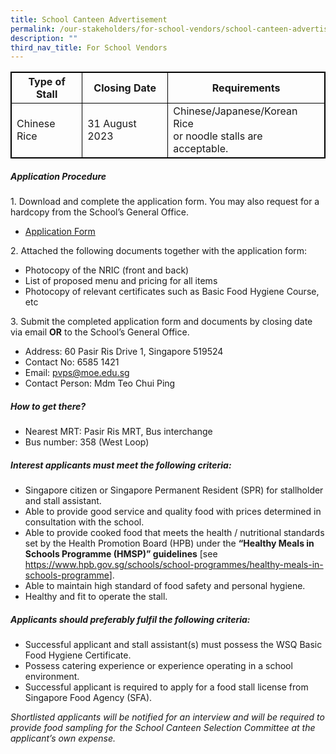 ```yaml
---
title: School Canteen Advertisement
permalink: /our-stakeholders/for-school-vendors/school-canteen-advertisement/
description: ""
third_nav_title: For School Vendors
---
```

<style>
table, th, td {
  border:1px solid black;
}
</style>


<table style="width:100%">
  <tbody><tr>
    <th>Type of Stall</th>
    <th>Closing Date</th>
    <th>Requirements</th>
  </tr>
  <tr>
    <td>Chinese Rice</td>
    <td>31 August 2023</td>
    <td>Chinese/Japanese/Korean Rice<br>or noodle stalls are acceptable.</td>
  </tr>
</tbody></table>


<h5>Application Procedure</h5>

<p>1. Download and complete the application form. You may also request for a hardcopy from the School’s General Office.</p>
<ul>
 <li><a href="https://www.prcss.moe.edu.sg/files/School%20Canteen%20Advertisement/formbf7%20(2018).pdf">Application Form</a></li>
	</ul>

<p>2. Attached the following documents together with the application form:</p>
<ul>
	<li>Photocopy of the NRIC (front and back)</li>
	<li>List of proposed menu and pricing for all items</li>
	<li>Photocopy of relevant certificates such as Basic Food Hygiene Course, etc</li>
</ul>

<p>3. Submit the completed application form and documents by closing date via email <b>OR</b> to the School’s General Office.</p>
<ul>
	<li>Address: 60 Pasir Ris Drive 1, Singapore 519524</li>
	<li>Contact No: 6585 1421</li>
	<li>Email:&nbsp;<a href="pvps@moe.edu.sg">pvps@moe.edu.sg</a></li>
	<li>Contact Person: Mdm Teo Chui Ping</li>
</ul>

<h5>How to get there?</h5>
<ul>
	<li>Nearest MRT: Pasir Ris MRT, Bus interchange</li>
	<li>Bus number: 358 (West Loop)</li>
</ul>

<h5>Interest applicants must meet the following criteria:</h5>
<ul>
 <li>Singapore citizen or Singapore Permanent Resident (SPR) for stallholder and stall assistant.</li>
 <li>Able to provide good service and quality food with prices determined in consultation with the school.</li>
 <li>Able to provide cooked food that meets the health / nutritional standards set by the Health Promotion Board (HPB) under the <b>“Healthy Meals in Schools Programme (HMSP)” guidelines</b> [see <a href="https://www.hpb.gov.sg/schools/school-programmes/healthy-meals-in-schools-programme"> https://www.hpb.gov.sg/schools/school-programmes/healthy-meals-in-schools-programme</a>].</li>
 <li>Able to maintain high standard of food safety and personal hygiene.</li>
 <li>Healthy and fit to operate the stall.</li>
</ul>

<h5>Applicants should preferably fulfil the following criteria:</h5>
<ul>
  <li>Successful applicant and stall assistant(s) must possess the WSQ Basic Food Hygiene Certificate.</li>
  <li>Possess catering experience or experience operating in a school environment.</li>
  <li>Successful applicant is required to apply for a food stall license from Singapore Food Agency (SFA).</li>
</ul>  


<i>Shortlisted applicants will be notified for an interview and will be required to provide food sampling for the School Canteen Selection Committee at the applicant’s own expense.</i>